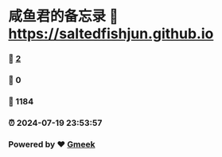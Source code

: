 # 咸鱼君的备忘录 :link: https://saltedfishjun.github.io 
### :page_facing_up: [2](https://saltedfishjun.github.io/tag.html) 
### :speech_balloon: 0 
### :hibiscus: 1184 
### :alarm_clock: 2024-07-19 23:53:57 
### Powered by :heart: [Gmeek](https://github.com/Meekdai/Gmeek)
